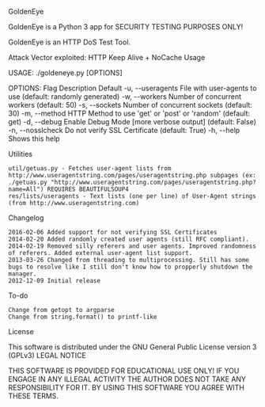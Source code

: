 GoldenEye

GoldenEye is a Python 3 app for SECURITY TESTING PURPOSES ONLY!

GoldenEye is an HTTP DoS Test Tool.

Attack Vector exploited: HTTP Keep Alive + NoCache
Usage

 USAGE: ./goldeneye.py <url> [OPTIONS]

 OPTIONS:
    Flag           Description                     Default
    -u, --useragents   File with user-agents to use                     (default: randomly generated)
    -w, --workers      Number of concurrent workers                     (default: 50)
    -s, --sockets      Number of concurrent sockets                     (default: 30)
    -m, --method       HTTP Method to use 'get' or 'post'  or 'random'  (default: get)
    -d, --debug        Enable Debug Mode [more verbose output]          (default: False)
    -n, --nosslcheck   Do not verify SSL Certificate                    (default: True)
    -h, --help         Shows this help

Utilities

    util/getuas.py - Fetches user-agent lists from http://www.useragentstring.com/pages/useragentstring.php subpages (ex: ./getuas.py "http://www.useragentstring.com/pages/useragentstring.php?name=All") REQUIRES BEAUTIFULSOUP4
    res/lists/useragents - Text lists (one per line) of User-Agent strings (from http://www.useragentstring.com)

Changelog

    2016-02-06 Added support for not verifying SSL Certificates
    2014-02-20 Added randomly created user agents (still RFC compliant).
    2014-02-19 Removed silly referers and user agents. Improved randomness of referers. Added external user-agent list support.
    2013-03-26 Changed from threading to multiprocessing. Still has some bugs to resolve like I still don't know how to propperly shutdown the manager.
    2012-12-09 Initial release

To-do

    Change from getopt to argparse
    Change from string.format() to printf-like

License

This software is distributed under the GNU General Public License version 3 (GPLv3)
LEGAL NOTICE

THIS SOFTWARE IS PROVIDED FOR EDUCATIONAL USE ONLY! IF YOU ENGAGE IN ANY ILLEGAL ACTIVITY THE AUTHOR DOES NOT TAKE ANY RESPONSIBILITY FOR IT. BY USING THIS SOFTWARE YOU AGREE WITH THESE TERMS.
